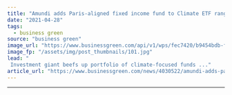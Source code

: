 ```yaml
---
title: "Amundi adds Paris-aligned fixed income fund to Climate ETF range"
date: "2021-04-28"
tags: 
  - business green
source: "business green"
image_url: "https://www.businessgreen.com/api/v1/wps/fec7420/b9454bdb-f349-4650-9672-8a5d256cfb68/5/csr-ethical-emerging-markets-001-185x114.jpg"
image_fp: "/assets/img/post_thumbnails/101.jpg"
lead: "
 Investment giant beefs up portfolio of climate-focused funds ..."
article_url: "https://www.businessgreen.com/news/4030522/amundi-adds-paris-aligned-fixed-income-fund-climate-etf-range"
---
```


---
